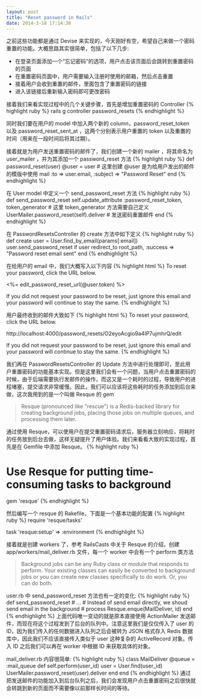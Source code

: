 ```yaml
---
layout: post
title: "Reset password in Rails"
date: 2014-3-18 17:14:30
---
```

之前这些功能都是通过 Devise 来实现的，今天刚好有空，希望自己来做一个密码重置的功能。大概思路其实很简单，包括了以下几步:

* 在登录页面添加一个“忘记密码”的选项，用户点击该页面后会跳转到重置密码的页面
* 在重置密码页面中，用户需要输入注册时使用的邮箱，然后点击重置
* 接着用户会收到重置的邮件，里面包含了重置密码的链接
* 进入该链接后重新输入密码即可更改密码

接着我们来看实现过程中的几个关键步骤，首先是增加重置密码的 Controller
{% highlight ruby %}
rails g controller password_resets
{% endhighlight %}

同时我们要在用户的 model 中加入两个新的 column，password_reset_token 以及 password_reset_sent_at ，这两个分别表示用户重置的 token 以及重置的时间（用来在一段时间后将其过期）。

接着就是为用户发送重置密码的邮件了，我们创建一个新的 mailer ，将其命名为 user_mailer ，并为其添加一个 password_reset 方法
{% highlight ruby %}
def password_reset(user)
    @user = user # 这里创建 @user 是为给用户发出的邮件的模版中使用
    mail :to => user.email, :subject => "Password Reset"
end
{% endhighlight %}

在 User model 中定义一个 send_password_reset 方法
{% highlight ruby %}
def send_password_reset
    self.update_attribute :password_reset_token, token_generator # 这里 token_generator 方法需要自己定义
    UserMailer.password_reset(self).deliver # 发送密码重置邮件
end
{% endhighlight %}

在 PasswordResetsController 的 create 方法中如下定义
{% highlight ruby %}
def create
    user = User.find_by_email(params[:email])
    user.send_password_reset if user
    redirect_to root_path, :success => "Password reset email sent"
end
{% endhighlight %}

在给用户的 email 中，我们大概写入以下内容
{% highlight html %}
To reset your password, click the URL below.

<%= edit_password_reset_url(@user.token) %>

If you did not request your password to be reset, just ignore this email and your password will continue to stay the same.
{% endhighlight %}

用户最终收到的邮件大致如下
{% highlight html %}
To reset your password, click the URL below.

http://localhost:4000/password_resets/O2eyoAcgio9a4IP7ujmhrQ/edit

If you did not request your password to be reset, just ignore this email and your password will continue to stay the same.
{% endhighlight %}

我们再在 PasswordResetsController 的 Update 方法中进行处理即可，至此用户重置密码的功能基本实现。但是这里我们会有一个问题，当用户点击重置密码的时候，由于后端需要执行发邮件的操作，而这又是一个耗时的过程，导致用户的进程堵塞，提交请求非常缓慢。因此，我们可以应该将这些耗时的任务添加到后台来做，这次我用到的是一个叫做 Resque 的 gem

> Resque (pronounced like "rescue") is a Redis-backed library for creating 
> background jobs, placing those jobs on multiple queues, and processing them 
> later.

通过使用 Resque，可以使用户在提交重置密码请求后，服务器立刻响应，将耗时的任务放到后台去做，这样无疑提升了用户体验。我们来看看大致的实现过程，首先是在 Gemfile 中添加 Resque。
{% highlight ruby %}
# Use Resque for putting time-consuming tasks to background
gem 'resque'
{% endhighlight %}

然后编写一个 resque 的 Rakefile，下面是一个基本功能的配置
{% highlight ruby %}
require 'resque/tasks'

task 'resque:setup' => :environment
{% endhighlight %}

接着就是创建 workers 了，参考 RailsCasts 中关于 Resque 的介绍，创建 app/workers/mail_deliver.rb 文件，每一个 worker 中会有一个 perform 类方法

> Background jobs can be any Ruby class or module that responds to perform.
> Your existing classes can easily be converted to background jobs or you can
> create new classes specifically to do work. Or, you can do both.

user.rb 中 send_password_reset 方法也有一定的变化:
{% highlight ruby %}
def send_password_reset
    # ...
    # Instead of send email directly, we shoud send email in the background
    # process
    Resque.enque(MailDeliver, id)
end
{% endhighlight %}
上面代码唯一变动的就是原本直接使用 ActionMailer 发送邮件，而现在将这个过程发到了后台的队列中。注意这里我们是仅仅传入了 user 的 ID，因为我们传入的任何数据进入队列之后会被转为 JSON 格式存入 Redis 数据库中，因此我们不应该直接传入类似于 user 这种复杂的 ActiveRecord 对象。传入 ID 之后我们可以再在 worker 中根据 ID 来获取具体的对象。

mail_deliver.rb 内容很简单:
{% highlight ruby %}
class MailDeliver
    @queue = :mail_queue
    def self.perform(user_id)
        user = User.find(user_id)
        UserMailer.password_reset(user).deliver
    end
end
{% endhighlight %}
通过把发送邮件的功能加入到后台队列之后，我们会发现用户点击重置密码之后很快就会转跳到新的页面而不需要像以前那样长时间的等待。
